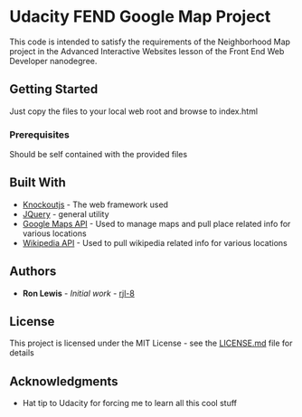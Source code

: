 # Udacity FEND Google Map Project

This code is intended to satisfy the requirements of the Neighborhood Map project in the Advanced Interactive Websites lesson of the Front End Web Developer nanodegree.

## Getting Started

Just copy the files to your local web root and browse to index.html

### Prerequisites

Should be self contained with the provided files

## Built With

* [Knockoutjs](http://knockoutjs.com/) - The web framework used
* [JQuery](http://jquery.com/) - general utility
* [Google Maps API](https://cloud.google.com/maps-platform/) - Used to manage maps and pull place related info for various locations
* [Wikipedia API](https://www.mediawiki.org/wiki/API:Query) - Used to pull wikipedia related info for various locations

## Authors

* **Ron Lewis** - *Initial work* - [rjl-8](https://github.com/rjl-8)

## License

This project is licensed under the MIT License - see the [LICENSE.md](LICENSE.md) file for details

## Acknowledgments

* Hat tip to Udacity for forcing me to learn all this cool stuff
